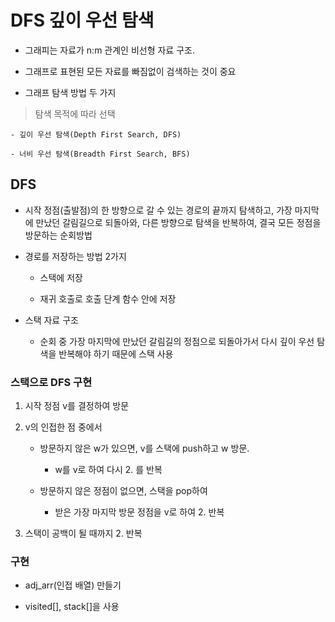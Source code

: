 # DFS 깊이 우선 탐색

- 그래피는 자료가 n:m 관계인 비선형 자료 구조.

- 그래프로 표현된 모든 자료를 빠짐없이 검색하는 것이 중요

- 그래프 탐색 방법 두 가지

> 탐색 목적에 따라 선택

    - 깊이 우선 탐색(Depth First Search, DFS)

    - 너비 우선 탐색(Breadth First Search, BFS)

## DFS

- 시작 정점(출발점)의 한 방향으로 갈 수 있는 경로의 끝까지 탐색하고, 가장 마지막에 만났던 갈림길으로 되돌아와, 다른 방향으로 탐색을 반복하여, 결국 모든 정점을 방문하는 순회방법

- 경로를 저장하는 방법 2가지

    - 스택에 저장

    - 재귀 호출로 호출 단계 함수 안에 저장

- 스택 자료 구조

    - 순회 중 가장 마지막에 만났던 갈림길의 정점으로 되돌아가서 다시 깊이 우선 탐색을 반복해야 하기 때문에 스택 사용

### 스택으로 DFS 구현

1. 시작 정점 v를 결정하여 방문

2. v의 인접한 점 중에서

    - 방문하지 않은 w가 있으면, v를 스택에 push하고 w 방문.

        - w를 v로 하여 다시 2. 를 반복

    - 방문하지 않은 정점이 없으면, 스택을 pop하여 
    
        - 받은 가장 마지막 방문 정점을 v로 하여 2. 반복

3. 스택이 공백이 될 때까지 2. 반복

### 구현

- adj_arr(인접 배열) 만들기

- visited[], stack[]을 사용